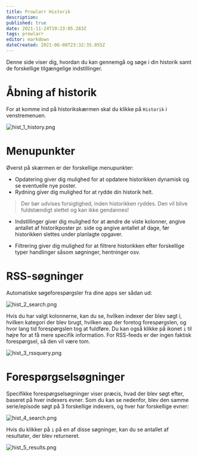 ```yaml
---
title: Prowlarr Historik
description: 
published: true
date: 2021-11-24T19:23:05.283Z
tags: prowlarr
editor: markdown
dateCreated: 2021-06-08T23:32:35.055Z
---
```


Denne side viser dig, hvordan du kan gennemgå og søge i din historik samt de forskellige tilgængelige indstillinger.

# Åbning af historik

For at komme ind på historikskærmen skal du klikke på `Historik` i venstremenuen.

![hist_1_history.png](/assets/prowlarr/hist_1_history.png)

# Menupunkter

Øverst på skærmen er der forskellige menupunkter:

- Opdatering giver dig mulighed for at opdatere historikken dynamisk og se eventuelle nye poster.
- Rydning giver dig mulighed for at rydde din historik helt.

> Der bør udvises forsigtighed, inden historikken ryddes. Den vil blive fuldstændigt slettet og kan ikke gendannes!

- Indstillinger giver dig mulighed for at ændre de viste kolonner, angive antallet af historikposter pr. side og angive antallet af dage, før historikken slettes under planlagte opgaver.

- Filtrering giver dig mulighed for at filtrere historikken efter forskellige typer handlinger såsom søgninger, hentninger osv.

# RSS-søgninger

Automatiske søgeforespørgsler fra dine apps ser sådan ud:

![hist_2_search.png](/assets/prowlarr/hist_2_search.png)

Hvis du har valgt kolonnerne, kan du se, hvilken indexer der blev søgt i, hvilken kategori der blev brugt, hvilken app der foretog forespørgslen, og hvor lang tid forespørgslen tog at fuldføre. Du kan også klikke på ikonet `i` til højre for at få mere specifik information. For RSS-feeds er der ingen faktisk forespørgsel, så den vil være tom.

![hist_3_rssquery.png](/assets/prowlarr/hist_3_rssquery.png)

# Forespørgselsøgninger

Specifikke forespørgselsøgninger viser præcis, hvad der blev søgt efter, baseret på hver indexers evner. Som du kan se nedenfor, blev den samme serie/episode søgt på 3 forskellige indexers, og hver har forskellige evner:

![hist_4_search.png](/assets/prowlarr/hist_4_search.png)

Hvis du klikker på `i` på en af disse søgninger, kan du se antallet af resultater, der blev returneret.

![hist_5_results.png](/assets/prowlarr/hist_5_results.png)